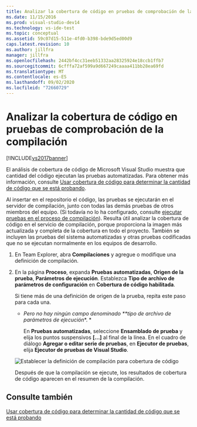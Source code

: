 ```yaml
---
title: Analizar la cobertura de código en pruebas de comprobación de la compilación | Microsoft Docs
ms.date: 11/15/2016
ms.prod: visual-studio-dev14
ms.technology: vs-ide-test
ms.topic: conceptual
ms.assetid: 59c07d15-511e-4fd0-b398-bde9d5ed00d9
caps.latest.revision: 10
ms.author: jillfra
manager: jillfra
ms.openlocfilehash: 2442bf4cc31eeb51332aa28325924e18ccb1ffb7
ms.sourcegitcommit: 6cfffa72af599a9d667249caaaa411bb28ea69fd
ms.translationtype: MT
ms.contentlocale: es-ES
ms.lasthandoff: 09/02/2020
ms.locfileid: "72660729"
---
```

# <a name="analyzing-code-coverage-in-build-verification-tests"></a>Analizar la cobertura de código en pruebas de comprobación de la compilación
[!INCLUDE[vs2017banner](../includes/vs2017banner.md)]

El análisis de cobertura de código de Microsoft Visual Studio muestra que cantidad del código ejecutan las pruebas automatizadas. Para obtener más información, consulte [Usar cobertura de código para determinar la cantidad de código que se está probando](../test/using-code-coverage-to-determine-how-much-code-is-being-tested.md).

 Al insertar en el repositorio el código, las pruebas se ejecutarán en el servidor de compilación, junto con todas las demás pruebas de otros miembros del equipo. (Si todavía no lo ha configurado, consulte [ejecutar pruebas en el proceso de compilación](https://msdn.microsoft.com/library/d05743a1-c5cf-447e-bed9-bed3cb595e38)). Resulta útil analizar la cobertura de código en el servicio de compilación, porque proporciona la imagen más actualizada y completa de la cobertura en todo el proyecto. También se incluyen las pruebas del sistema automatizadas y otras pruebas codificadas que no se ejecutan normalmente en los equipos de desarrollo.

1. En Team Explorer, abra **Compilaciones** y agregue o modifique una definición de compilación.

2. En la página **Proceso**, expanda **Pruebas automatizadas**, **Origen de la prueba**, **Parámetros de ejecución**. Establezca **Tipo de archivo de parámetros de configuración** en **Cobertura de código habilitada**.

    Si tiene más de una definición de origen de la prueba, repita este paso para cada una.

   - <em>Pero no hay ningún campo denominado **tipo de archivo de parámetros de ejecución</em>*. *

      En **Pruebas automatizadas**, seleccione **Ensamblado de prueba** y elija los puntos suspensivos **[...]** al final de la línea. En el cuadro de diálogo **Agregar o editar serie de pruebas**, en **Ejecutor de pruebas**, elija **Ejecutor de pruebas de Visual Studio**.

   ![Establecer la definición de compilación para cobertura de código](../test/media/codecoverage-plaincc.png "CodeCoverage-plainCC")

   Después de que la compilación se ejecute, los resultados de cobertura de código aparecen en el resumen de la compilación.

## <a name="see-also"></a>Consulte también
 [Usar cobertura de código para determinar la cantidad de código que se está probando](../test/using-code-coverage-to-determine-how-much-code-is-being-tested.md)
